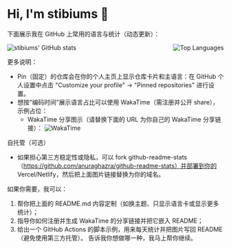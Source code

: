 # Hi, I'm stibiums 👋

下面展示我在 GitHub 上常用的语言与统计（动态更新）：

<!-- GitHub overall stats card -->
<img align="left" src="https://github-readme-stats.vercel.app/api?username=stibiums&show_icons=true&count_private=true&theme=tokyonight" alt="stibiums' GitHub stats" />

<!-- Top languages card -->
<img align="right" src="https://github-readme-stats.vercel.app/api/top-langs/?username=stibiums&layout=compact&theme=tokyonight" alt="Top Languages" />

<br clear="both"/>

更多说明：
- Pin（固定）的仓库会在你的个人主页上显示仓库卡片和主语言：在 GitHub 个人设置中点击 "Customize your profile" -> "Pinned repositories" 进行设置。
- 想按“编码时间”展示语言占比可以使用 WakaTime（需注册并公开 share），示例占位：
  - WakaTime 分享图示（请替换下面的 URL 为你自己的 WakaTime 分享链接）：
    ![WakaTime](https://wakatime.com/share/@YOUR_WAKATIME_ID/REPLACE_WITH_YOUR_HASH.svg)

自托管（可选）
- 如果担心第三方稳定性或隐私，可以 fork github-readme-stats（https://github.com/anuraghazra/github-readme-stats）并部署到你的 Vercel/Netlify，然后把上面图片链接替换为你的域名。

如果你需要，我可以：
1) 帮你把上面的 README.md 内容定制（如换主题、只显示语言卡或显示更多统计）；
2) 指导你如何注册并生成 WakaTime 的分享链接并把它嵌入 README；
3) 给出一个 GitHub Actions 的脚本示例，用来每天统计并把图片写回 README（避免使用第三方托管）。
告诉我你想做哪一种，我马上帮你继续。
